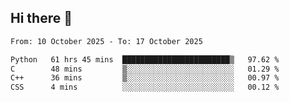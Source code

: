 ## Hi there 👋

<!--
**Bojupi/Bojupi** is a ✨ _special_ ✨ repository because its `README.md` (this file) appears on your GitHub profile.

Here are some ideas to get you started:

- 🔭 I’m currently working on ...
- 🌱 I’m currently learning ...
- 👯 I’m looking to collaborate on ...
- 🤔 I’m looking for help with ...
- 💬 Ask me about ...
- 📫 How to reach me: ...
- 😄 Pronouns: ...
- ⚡ Fun fact: ...
-->

<!--START_SECTION:waka-->

```txt
From: 10 October 2025 - To: 17 October 2025

Python   61 hrs 45 mins  ████████████████████████▒   97.62 %
C        48 mins         ▒░░░░░░░░░░░░░░░░░░░░░░░░   01.29 %
C++      36 mins         ▒░░░░░░░░░░░░░░░░░░░░░░░░   00.97 %
CSS      4 mins          ░░░░░░░░░░░░░░░░░░░░░░░░░   00.12 %
```

<!--END_SECTION:waka-->
